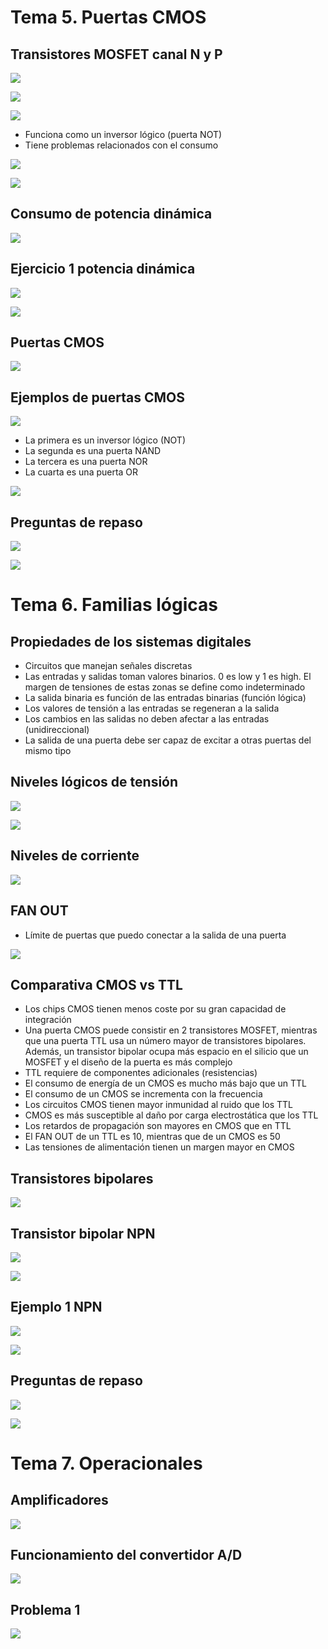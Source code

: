 # Tema 5. Puertas CMOS

## Transistores MOSFET canal N y P

![](./img/Pasted%20image%2020231216094954.png)

![](./img/Pasted%20image%2020231216095039.png)

![](./img/Pasted%20image%2020231216095145.png)

- Funciona como un inversor lógico (puerta NOT)
- Tiene problemas relacionados con el consumo

![](./img/Pasted%20image%2020231216095248.png)

![](./img/Pasted%20image%2020231216095339.png)

## Consumo de potencia dinámica

![](./img/Pasted%20image%2020231216095530.png)

## Ejercicio 1 potencia dinámica

![](./img/Pasted%20image%2020231216095633.png)

![](./img/Pasted%20image%2020231216095658.png)

## Puertas CMOS

![](./img/Pasted%20image%2020231216095727.png)

## Ejemplos de puertas CMOS

![](./img/Pasted%20image%2020231216100720.png)

- La primera es un inversor lógico (NOT)
- La segunda es una puerta NAND
- La tercera es una puerta NOR
- La cuarta es una puerta OR

![](./img/IMG_6458.jpeg)

## Preguntas de repaso

![](./img/Pasted%20image%2020231216103914.png)

![](./img/Pasted%20image%2020231216103936.png)

# Tema 6. Familias lógicas

## Propiedades de los sistemas digitales

- Circuitos que manejan señales discretas
- Las entradas y salidas toman valores binarios. 0 es low y 1 es high. El margen de tensiones de estas zonas se define como indeterminado
- La salida binaria es función de las entradas binarias (función lógica)
- Los valores de tensión a las entradas se regeneran a la salida
- Los cambios en las salidas no deben afectar a las entradas (unidireccional)
- La salida de una puerta debe ser capaz de excitar a otras puertas del mismo tipo

## Niveles lógicos de tensión

![](./img/Pasted%20image%2020231216104507.png)

![](./img/Pasted%20image%2020231216104534.png)

## Niveles de corriente

![](./img/Pasted%20image%2020231216104638.png)

## FAN OUT

- Límite de puertas que puedo conectar a la salida de una puerta

![](./img/Pasted%20image%2020231216104734.png)

## Comparativa CMOS vs TTL

- Los chips CMOS tienen menos coste por su gran capacidad de integración
- Una puerta CMOS puede consistir en 2 transistores MOSFET, mientras que una puerta TTL usa un número mayor de transistores bipolares. Además, un transistor bipolar ocupa más espacio en el silicio que un MOSFET y el diseño de la puerta es más complejo
- TTL requiere de componentes adicionales (resistencias)
- El consumo de energía de un CMOS es mucho más bajo que un TTL
- El consumo de un CMOS se incrementa con la frecuencia
- Los circuitos CMOS tienen mayor inmunidad al ruido que los TTL
- CMOS es más susceptible al daño por carga electrostática que los TTL
- Los retardos de propagación son mayores en CMOS que en TTL
- El FAN OUT de un TTL es 10, mientras que de un CMOS es 50
- Las tensiones de alimentación tienen un margen mayor en CMOS

## Transistores bipolares

![](./img/Pasted%20image%2020231216105454.png)

## Transistor bipolar NPN

![](./img/Pasted%20image%2020231216105635.png)

![](./img/Pasted%20image%2020231216105703.png)

## Ejemplo 1 NPN

![](./img/Pasted%20image%2020231216105750.png)

![](./img/Pasted%20image%2020231216105915.png)

## Preguntas de repaso

![](./img/Pasted%20image%2020231216105948.png)

![](./img/Pasted%20image%2020231216110012.png)

# Tema 7. Operacionales

## Amplificadores

![](./img/Pasted%20image%2020231216110540.png)

## Funcionamiento del convertidor A/D

![](./img/Pasted%20image%2020231216110419.png)

## Problema 1

![](./img/Pasted%20image%2020231216110614.png)

